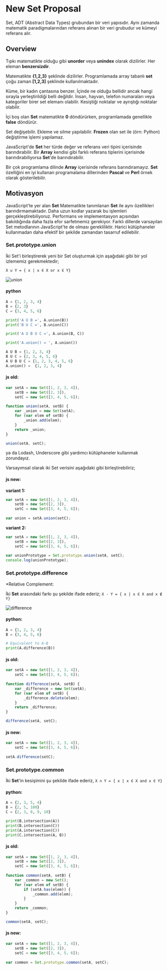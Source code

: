 # New Set Proposal

Set, ADT (Abstract Data Types) grubundan bir veri yapısıdır. Aynı zamanda matematik paradigmalarından referans alınan bir veri grubudur ve kümeyi referans alır.

## Overview

Tıpkı matematikte olduğu gibi **unorder** veya **unindex** olarak dizilirler. Her eleman **benzersizdir**.

Matematikte **{1,2,3}** şeklinde dizilirler. Programlamada array tabanlı **set** çoğu zaman **[1,2,3]** şeklinde kullanılmaktadır.

Küme, bir kadın çantasına benzer. İçinde ne olduğu bellidir ancak hangi sırayla yerleştirildiği belli değildir. İnsan, hayvan, telefon numaraları veya kategoriler birer set elemanı olabilir. Kesiştiği noktalar ve ayrıştığı noktalar olabilir.

İçi boş olan **Set** matematikte **0** döndürürken, programlamada genellikle **false** döndürür.

Set değişebilir. Ekleme ve silme yapılabilir. **Frozen** olan set ile (örn: Python) değiştirme işlemi yapılamaz.

JavaScript'de **Set** her türde değer ve referans veri tipini içerisinde barındırabilir. Bir **Array** kendisi gibi farklı referans tiplerini içerisinde barındırabiliyorsa **Set**'de barındırabilir.

Bir çok programlama dilinde **Array** içerisinde referans barındıramayız. **Set** özelliğini en iyi kullanan programalama dillerinden **Pascal** ve **Perl** örnek olarak gösterilebilir.

## Motivasyon
JavaScript'te yer alan **Set** Matematikte tanımlanan **Set** ile aynı özellikleri barındırmamaktadır. Daha uzun kodlar yazarak bu işlemleri gerçekleştirebiliyoruz. Performans ve implementasyon açısından bakıldığında daha fazla efor sarfetmemiz gerekiyor. Farklı dillerde varsayılan Set metodlarının JavaScript'te de olması gerekliliktir. Harici kütüphaneler kullanmadan daha efektif bir şekilde zamandan tasarruf edilebilir.

### Set.prototype.union
İki Set'i birleştirerek yeni bir Set oluşturmak için aşağıdaki gibi bir yol izlememiz gerekmektedir;

`X ∪ Y = { x | x ∈ X or x ∈ Y}`

![union](https://res.cloudinary.com/duxhkuady/image/upload/v1531746857/ArraySet/union.png)

#### python
```py
A = {1, 2, 3, 4}
B = {2, 3}
C = {3, 4, 5, 6}

print('A U B =', A.union(B))
print('B U C =', B.union(C))

print('A U B U C =', A.union(B, C))

print('A.union() = ', A.union())
```

```py
A U B = {1, 2, 3, 4}
B U C = {2, 3, 4, 5, 6}
A U B U C = {1, 2, 3, 4, 5, 6}
A.union() =  {1, 2, 3, 4}
```

#### js old:
```js
var setA = new Set([1, 2, 3, 4]),
    setB = new Set([2, 3]),
    setC = new Set([3, 4, 5, 6]);
    
function union(setA, setB) {
    var _union = new Set(setA);
    for (var elem of setB) {
        _union.add(elem);
    }
    return _union;
}
```
```js
union(setA, setC);
```
ya da Lodash, Underscore gibi yardımcı kütüphaneler kullanmak zorundayız.

Varsayımsal olarak iki Set verisini aşağıdaki gibi birleştirebiliriz;

#### js new:

**variant 1:**
```js
var setA = new Set([1, 2, 3, 4]),
    setB = new Set([2, 3]),
    setC = new Set([3, 4, 5, 6]);
    
var union = setA.union(setC);
```

**variant 2:**
```js
var setA = new Set([1, 2, 3, 4]),
    setB = new Set([2, 3]),
    setC = new Set([3, 4, 5, 6]);
    
var unionPrototype = Set.prototype.union(setA, setC);
console.log(unionPrototype);
```

### Set.prototype.difference
*Relative Complement:

İki **Set** arasındaki farkı şu şekilde ifade ederiz;
`X - Y = { x | x ∈ X and x ∉ Y}`

![difference](https://res.cloudinary.com/duxhkuady/image/upload/v1531749343/ArraySet/difference.png)


#### python:
```py
A = {1, 2, 3, 4}
B = {3, 4, 5, 6}

# Equivalent to A-B
print(A.difference(B))
```

#### js old:
```js
var setA = new Set([1, 2, 3, 4]),
    setC = new Set([3, 4, 5, 6]);
    
function difference(setA, setB) {
    var _difference = new Set(setA);
    for (var elem of setB) {
        _difference.delete(elem);
    }
    return _difference;
}
```
```js
difference(setA, setC);
```

#### js new:
```js
var setA = new Set([1, 2, 3, 4]),
    setC = new Set([3, 4, 5, 6]);
    
setA.difference(setC);
```

### Set.prototype.common
İki **Set**'in kesişimini şu şekilde ifade ederiz,
`X ∩ Y = { x | x ∈ X and x ∈ Y}`

#### python:
```py
A = {2, 3, 5, 4}
B = {2, 5, 100}
C = {2, 3, 8, 9, 10}

print(B.intersection(A))
print(B.intersection(C))
print(A.intersection(C))
print(C.intersection(A, B))
```

#### js old:
```js
var setA = new Set([1, 2, 3, 4]),
    setB = new Set([2, 3]),
    setC = new Set([3, 4, 5, 6]);
    
function common(setA, setB) {
    var _common = new Set();
    for (var elem of setB) {
        if (setA.has(elem)) {
            _common.add(elem);
        }
    }
    return _common;
}
```
```js
common(setA, setC);
```

#### js new:
```js
var setA = new Set([1, 2, 3, 4]),
    setB = new Set([2, 3]),
    setC = new Set([3, 4, 5, 6]);
    
var common = Set.prototype.common(setA, setC);
